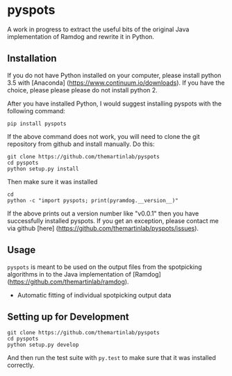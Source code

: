 # pyspots

A work in progress to extract the useful bits of the original Java
implementation of Ramdog and rewrite it in Python.

## Installation

If you do not have Python installed on your computer, please install python 3.5
with [Anaconda] (https://www.continuum.io/downloads).  If you have the choice,
please please please do not install python 2.

After you have installed Python, I would suggest installing pyspots with the
following command:

```
pip install pyspots
```

If the above command does not work, you will need to clone the git repository
from github and install manually. Do this:

```
git clone https://github.com/themartinlab/pyspots
cd pyspots
python setup.py install
```

Then make sure it was installed
```
cd
python -c "import pyspots; print(pyramdog.__version__)"
```

If the above prints out a version number like "v0.0.1" then you have
successfully installed pyspots.  If you get an exception, please contact me
via github [here] (https://github.com/themartinlab/pyspots/issues).


## Usage

`pyspots` is meant to be used on the output files from the spotpicking
algorithms in to the Java implementation of [Ramdog]
(https://github.com/themartinlab/ramdog).

- Automatic fitting of individual spotpicking output data


## Setting up for Development

```
git clone https://github.com/themartinlab/pyspots
cd pyspots
python setup.py develop
```

And then run the test suite with `py.test` to make sure that it was
installed correctly.
